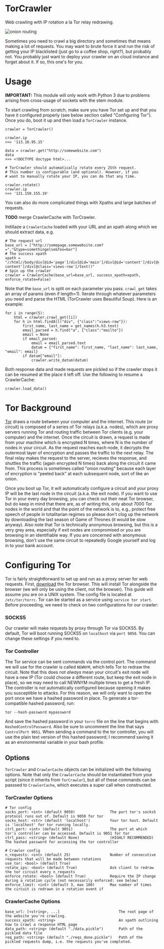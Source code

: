 # TorCrawler
Web crawling with IP rotation a la Tor relay redrawing.

![onion routing](https://www.tribler.org/img/anonymity3.png)

Sometimes you need to crawl a big directory and sometimes that means making a lot of requests. You may want to brute force it and run the risk of getting your IP blacklisted (just go to a coffee shop, right?), but probably not. You probably just want to deploy your crawler on an cloud instance and forget about it. If so, this one's for you.

# Usage
**IMPORTANT:** This module will only work with Python 3 due to problems arising from cross-usage of sockets with the stem module.

To start crawling from scratch, make sure you have Tor set up and that you have it configured properly (see below section called "Configuring Tor"). Once you do, boot it up and then load a `TorCrawler` instance.

    crawler = TorCrawler()

    crawler.ip
    >>> '113.10.95.15'

    data = crawler.get("http://somewebsite.com")
    data
    >>> <!DOCTYPE doctype html>...

    # TorCrawler should automatically rotate every 25th request.
    # This number is configurable (and optional). However, if you
    # want to manually rotate your IP, you can do that any time.

    crawler.rotate()
    crawler.ip
    >>> '121.150.155.19'


You can also do more complicated things with Xpaths and large batches
of requests.

**TODO** merge CrawlerCache with TorCrawler.

Initiliaze a `CrawlerCache` loaded with your URL and an xpath along which we should extract data, e.g.

    # The request url
    base_url = ["http://somepage.somewebsite.com?=","&type=somethingelse&foo=bar"]
    # The success xpath
    xpath = "//html//body/div[@id='page']/div[@id='main']/div[@id='content']/div[@class='view']/div[@class='view-content']/div[@class='views-row']/text()"
    # Spin up the crawler
    crawler = CrawlerCache(base_url=base_url, success_xpath=xpath, enforce_rotate=False)

Note that the `base_url` is split on each parameter you pass. `crawl_get` takes an array of params (even if length=1). Iterate through whatever parameters you need and parse the HTML (TorCrawler uses Beautiful Soup). Here is an example:

    for i in range(5):
        html = crawler.crawl_get([i])
        for h in html.findAll("div", {"class":"views-row"}):
            first_name, last_name = get_names(h.h3.text)
            email_parsed = h.find("a", {"class":"mailto"})
            email = None
            if email_parsed:
                email = email_parsed.text
                datum = {"first_name": first_name, "last_name": last_name, "email": email}
            if datum["email"]:
                crawler.write_datum(datum)

Both response data and made requests are pickled so if the crawler stops it can be resumed at the place it left off. Use the following to resume a CrawlerCache:

    crawler.load_data()

# Tor Background
[Tor](https://www.torproject.org/) draws a route between your computer and the internet. This route (or circuit) is composed of a series of Tor relays (a.k.a. nodes), which are proxy servers running Tor and routing traffic between Tor clients (e.g. your computer) and the internet. Once the circuit is drawn, a request is made from your machine which is encrypted N times, where N is the number of nodes in your circuit. As the request reaches each node, it decrypts the outermost layer of encryption and passes the traffic to the next relay. The final relay makes the request to the server, recieves the response, and shuttles the traffic (again encrypted N times) back along the circuit it came from. This process is sometimes called "onion routing" because each layer of encryption is "peeled back" at each subsequent node, sort of like an onion.

Once you boot up Tor, it will automatically configure a circuit and your proxy IP will be the last node in the circuit (a.k.a. the exit node). If you want to use Tor in your every day browsing, you can check out their neat Tor browser, but do keep in mind that there are, as of writing this, only about 7000 Tor nodes in the world and that the point of the network is to, e.g., protect free speech of people in totalitarian regimes so please don't clog up the network by downloading the last season of Game of Thrones (it would be slow anyway). Also note that Tor is technically anonymous browsing, but this is a very grey area, especially if exit nodes are compromised or you are browsing in an identifiable way. If you are concerned with anonymous browsing, don't use the same circuit to repeatedly Google yourself and log in to your bank account.

# Configuring Tor
Tor is fairly straightforward to set up and run as a proxy server for web requests. First, [download](https://www.torproject.org/projects/torbrowser.html.en) the Tor browser. This will install Tor alongside the browser (we will only be using the client, not the browser). This guide will assume you are on a UNIX system. The config file is located at `/etc/tor/torrc`. Tor can be started as a service using `service tor start`. Before proceeding, we need to check on two configurations for our crawler:

### SOCKS5
Our crawler will make requests by proxy through Tor via SOCKS5. By default, Tor will boot running SOCKS5 on `localhost` via `port 9050`. You can change these settings if you need to.

### Tor Controller
The Tor service can be sent commands via the control port. The command we will use for the crawler is called `NEWNYM`, which tells Tor to redraw the circuit. Note that this does not *always* mean your circuit's exit node will have a new IP (Tor could choose a different route, but keep the exit node in place), so we may need to call NEWNYM multiple times to get a fresh IP. The controller is *not* automatically configured because opening it makes you susceptible to attacks. For this reason, we will only want to open the port once we have a hashed password in place. To generate a tor-compatible hashed password, run:

    tor --hash-password mypassword

And save the hashed password in your `torrc` file on the line that begins with `HashedControlPassword`. Also be sure to uncomment the line that says `ControlPort 9051`. When sending a command to the tor controller, you will use the plain text version of this hashed password; I recommend saving it as an environmental variable in your bash profile.


## Options
`TorCrawler` and `CrawlerCache` objects can be initialized with the following options. Note that only the `CrawlerCache` should be instantiated from your script (since it inherits from `TorCrawler`), but all of these commands can be passsed to `CrawlerCache`, which executes a super call when constructed.

### TorCrawler Options

    # Tor config
    socks_port: <int> (default 9050)                The port tor's socks5 protocol runs out of. Default is 9050 for tor
    socks_host: <str> (default 'localhost')         Your tor host. Default is 'localhost' for tor running locally.
    ctrl_port: <int> (default 9051)                 The port at which tor's controller can be accessed. Default is 9051 for tor
    ctrl_pass: <string> (default None)              (HIGHLY RECOMMENDED) The hashed password for accessing the tor controller

    # Crawler config
    n_requests: <int> (default 25)                  Number of consecutive requests that will be made between rotations
    use_tor: <bool> (default True)
    rotate_ips: <bool> (default True)               Ask client to redraw the tor circuit every n_requests
    enforce_rotate: <bool> (default True)           Require the IP change during a rotation cycle (not necessarily enforced: see below)
    enforce_limit: <int> (default 3, max 100)       Max number of times the circuit is redrawn in a rotation event if

### CrawlerCache Options
    base_url: [<string>, ...]                           The root page of the website you're crawling.
    success_xpath: <string>                             An xpath outlining how to crawl a response HTML page
    data_path: <string> (default "./data.pickle")       Path of the pickled data file
    req_path: <string> (default "./reqs_done.pickle")   Path of the pickled requests dump, i.e. the requests you've completed.
